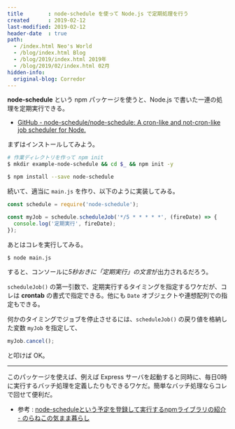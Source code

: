 ```yaml
---
title        : node-schedule を使って Node.js で定期処理を行う
created      : 2019-02-12
last-modified: 2019-02-12
header-date  : true
path:
  - /index.html Neo's World
  - /blog/index.html Blog
  - /blog/2019/index.html 2019年
  - /blog/2019/02/index.html 02月
hidden-info:
  original-blog: Corredor
---
```


**node-schedule** という npm パッケージを使うと、Node.js で書いた一連の処理を定期実行できる。

- [GitHub - node-schedule/node-schedule: A cron-like and not-cron-like job scheduler for Node.](https://github.com/node-schedule/node-schedule)

まずはインストールしてみよう。

```bash
# 作業ディレクトリを作って npm init
$ mkdir example-node-schedule && cd $_ && npm init -y

$ npm install --save node-schedule
```

続いて、適当に `main.js` を作り、以下のように実装してみる。

```javascript
const schedule = require('node-schedule');

const myJob = schedule.scheduleJob('*/5 * * * * *', (fireDate) => {
  console.log('定期実行', fireDate);
});
```

あとはコレを実行してみる。

```bash
$ node main.js
```

すると、コンソールに*5秒おきに「定期実行」の文言*が出力されるだろう。

`scheduleJob()` の第一引数で、定期実行するタイミングを指定するワケだが、コレは **crontab** の書式で指定できる。他にも `Date` オブジェクトや連想配列での指定もできる。

何かのタイミングでジョブを停止させるには、`scheduleJob()` の戻り値を格納した変数 `myJob` を指定して、

```javascript
myJob.cancel();
```

と叩けば OK。

-----

このパッケージを使えば、例えば Express サーバを起動すると同時に、毎日0時に実行するバッチ処理を定義したりもできるワケだ。簡単なバッチ処理ならコレで回せて便利だ。

- 参考 : [node-scheduleという予定を登録して実行するnpmライブラリの紹介 - のらねこの気まま暮らし](https://mizuki-r.hatenablog.com/entry/2014/07/05/012632)
